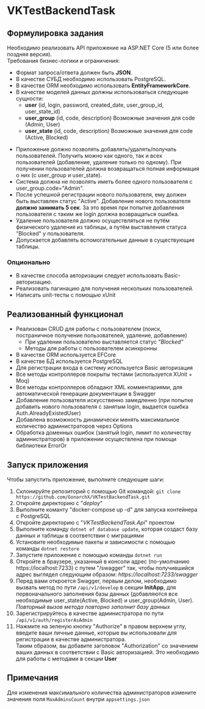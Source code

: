 # VKTestBackendTask

## Формулировка задания

Необходимо реализовать API приложение на ASP.NET Core (5 или более поздняя версия).  
Требования бизнес-логики и ограничения:
* Формат запроса/ответа должен быть **JSON**.
* В качестве СУБД необходимо использовать PostgreSQL.
* В качестве ORM необходимо использовать **EntityFrameworkCore**.
* В качестве моделей данных должны использоваться следующие сущности:
  * **user** (id, login, password, created_date, user_group_id, user_state_id)
  * **user_group** (id, code, description) Возможные значения для code (Admin, User)
  * **user_state** (id, code, description) Возможные значения для code (Active, Blocked)

- Приложение должно позволять добавлять/удалять/получать пользователей. Получить можно как одного, так и всех пользователей (добавление, удаление только по одному). При получении пользователей должна возвращаться полная информация о них (с user_group и user_state).
- Система должна не позволять иметь более одного пользователя с user_group.code="Admin".
- После успешной регистрации нового пользователя, ему должен быть выставлен статус "Active". Добавление нового пользователя **должно занимать 5 сек**. За это время при попытке добавления пользователя с таким же login должна возвращаться ошибка.
- Удаление пользователя должно осуществляться не путём физического удаления из таблицы, а путём выставления статуса "Blocked" у пользователя.
- Допускается добавлять вспомогательные данные в существующие таблицы.

### Опционально
* В качестве способа авторизации следует использовать Basic-авторизацию.
* Реализовать пагинацию для получения нескольких пользователей.
* Написать unit-тесты с помощью xUnit

## Реализованный функционал

* Реализован CRUD для работы с пользователем (поиск, постраничное получение пользователей, удаление, добавление)
  * При удалении пользователю выставляется статус *"Blocked"*
  * Методы для работы с пользователем асинхронны
* В качестве ORM используется EFCore
* В качестве БД используется PostgreSQL
* Для регистрации входа в систему используется Basic авторизация
* Все методы контроллеров покрыты тестами (используется XUnit + Moq)
* Все методы контроллеров обладают XML комментариями, для автоматической генерации документации в Swagger
* Добавление пользователя искусственно замедленно (при попытке добавить нового пользователя с занятым login, выдается ошибка Auth.AlreadyExistedUser)
* Добавлена возможность динамически менять максимальное количество администраторов через Options
* Обработка доменных ошибок (занятый login, лимит по количеству администраторов) в приложении осуществлена при помощи библиотеки ErrorOr

## Запуск приложения

Чтобы запустить приложение, выполните следующие шаги:

1. Склонируйте репозиторий с помощью Git командой: `git clone https://github.com/GonarchX/VKTestBackendTask.git`
2. Откройте директорию с "*deploy*"
3. Выполните команту "docker-compose up -d" для запуска контейнера с PostgreSQL
4. Откройте директорию с "*VKTestBackendTask.Api*" проектом
5. Выполните команду `dotnet ef database update`, которая создаст базу данных и таблицы в соответствии с миграциями
6. Установите необходимые пакеты и зависимости с помощью команды `dotnet restore`
7. Запустите приложение с помощью команды `dotnet run`
8. Откройте в браузере, указанный в консоли адрес (по-умолчанию https://localhost:7233) с путем "/swagger" так, чтобы получившийся адрес выглядел следующим образом: *https://localhost:7233/swagger*
9. Перед вами откроется Swagger, первым делом, необходимо вызвать метод по пути `/api/v1/develop` в секции **InitApp**, для первоначального заполнения базы данных (добавляются все необходимые user_state(Active, Blocked) и user_group(Admin, User).
*Повторный вызов метода повторно заполнит базу данных*
10. Зарегистрируйтесь в качестве администратора по пути `/api/v1/auth/registerAsAdmin`
11. Нажмите на зеленую кнопку "Authorize" в правом верхнем углу, введите ваши личные данные, которые вы использовали для регистрации в качестве администратора.  
Таким образом, вы добавите заголовок "Authorization" со значением ваших данных в соответствии с Basic авторизацией. Это необходимо для работы с методами в секции **User**

## Примечания

Для изменения максимального количества администраторов измените значения поля `MaxAdminsCount` внутри `appsettings.json`  
